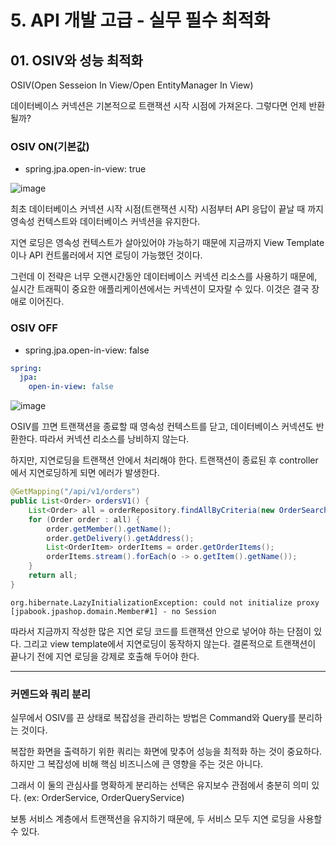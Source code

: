 # 5. API 개발 고급 - 실무 필수 최적화
## 01. OSIV와 성능 최적화
OSIV(Open Sesseion In View/Open EntityManager In View)

데이터베이스 커넥션은 기본적으로 트랜잭션 시작 시점에 가져온다.
그렇다면 언제 반환될까?

### OSIV ON(기본값)
- spring.jpa.open-in-view: true

![image](https://github.com/GYUNGAEEEE/inflearn-SpringBoot-JPA/assets/158580466/71aa6e2c-17c9-450c-916c-1b236267dee2)

최초 데이터베이스 커넥션 시작 시점(트랜잭션 시작) 시점부터 API 응답이 끝날 때 까지 영속성 컨텍스트와 데이터베이스 커넥션을 유지한다.

지연 로딩은 영속성 컨텍스트가 살아있어야 가능하기 때문에 지금까지 View Template이나 API 컨트롤러에서 지연 로딩이 가능했던 것이다.

그런데 이 전략은 너무 오랜시간동안 데이터베이스 커넥션 리소스를 사용하기 때문에, 
실시간 트래픽이 중요한 애플리케이션에서는 커넥션이 모자랄 수 있다. 이것은 결국 장애로 이어진다.

### OSIV OFF
- spring.jpa.open-in-view: false
```yml
spring:
  jpa:
    open-in-view: false
```

![image](https://github.com/GYUNGAEEEE/inflearn-SpringBoot-JPA/assets/158580466/40a7187b-59db-4c64-a494-598fcd9f8551)

OSIV를 끄면 트랜잭션을 종료할 때 영속성 컨텍스트를 닫고, 데이터베이스 커넥션도 반환한다. 따라서 커넥션 리소스를 낭비하지 않는다.

하지만, 지연로딩을 트랜잭션 안에서 처리해야 한다.
트랜잭션이 종료된 후 controller에서 지연로딩하게 되면 에러가 발생한다.
```java
@GetMapping("/api/v1/orders")
public List<Order> ordersV1() {
    List<Order> all = orderRepository.findAllByCriteria(new OrderSearch());
    for (Order order : all) {
        order.getMember().getName();
        order.getDelivery().getAddress();
        List<OrderItem> orderItems = order.getOrderItems();
        orderItems.stream().forEach(o -> o.getItem().getName());
    }
    return all;
}
```
```
org.hibernate.LazyInitializationException: could not initialize proxy [jpabook.jpashop.domain.Member#1] - no Session
```

따라서 지금까지 작성한 많은 지연 로딩 코드를 트랜잭션 안으로 넣어야 하는 단점이 있다.
그리고 view template에서 지연로딩이 동작하지 않는다.
결론적으로 트랜잭션이 끝나기 전에 지연 로딩을 강제로 호출해 두어야 한다.

***
### 커멘드와 쿼리 분리
실무에서 OSIV를 끈 상태로 복잡성을 관리하는 방법은 Command와 Query를 분리하는 것이다.

복잡한 화면을 출력하기 위한 쿼리는 화면에 맞추어 성능을 최적화 하는 것이 중요하다.
하지만 그 복잡성에 비해 핵심 비즈니스에 큰 영향을 주는 것은 아니다.

그래서 이 둘의 관심사를 명확하게 분리하는 선택은 유지보수 관점에서 충분히 의미 있다. (ex: OrderService, OrderQueryService)

보통 서비스 계층에서 트랜잭션을 유지하기 때문에, 두 서비스 모두 지연 로딩을 사용할 수 있다.



